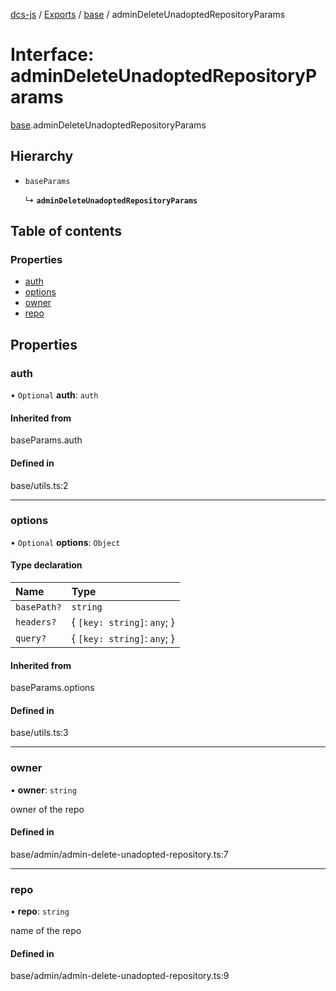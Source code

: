 [dcs-js](../README.md) / [Exports](../modules.md) / [base](../modules/base.md) / adminDeleteUnadoptedRepositoryParams

# Interface: adminDeleteUnadoptedRepositoryParams

[base](../modules/base.md).adminDeleteUnadoptedRepositoryParams

## Hierarchy

- `baseParams`

  ↳ **`adminDeleteUnadoptedRepositoryParams`**

## Table of contents

### Properties

- [auth](base.adminDeleteUnadoptedRepositoryParams.md#auth)
- [options](base.adminDeleteUnadoptedRepositoryParams.md#options)
- [owner](base.adminDeleteUnadoptedRepositoryParams.md#owner)
- [repo](base.adminDeleteUnadoptedRepositoryParams.md#repo)

## Properties

### <a id="auth" name="auth"></a> auth

• `Optional` **auth**: `auth`

#### Inherited from

baseParams.auth

#### Defined in

base/utils.ts:2

___

### <a id="options" name="options"></a> options

• `Optional` **options**: `Object`

#### Type declaration

| Name | Type |
| :------ | :------ |
| `basePath?` | `string` |
| `headers?` | { `[key: string]`: `any`;  } |
| `query?` | { `[key: string]`: `any`;  } |

#### Inherited from

baseParams.options

#### Defined in

base/utils.ts:3

___

### <a id="owner" name="owner"></a> owner

• **owner**: `string`

owner of the repo

#### Defined in

base/admin/admin-delete-unadopted-repository.ts:7

___

### <a id="repo" name="repo"></a> repo

• **repo**: `string`

name of the repo

#### Defined in

base/admin/admin-delete-unadopted-repository.ts:9
